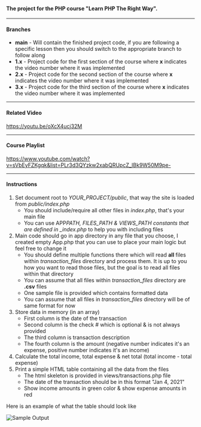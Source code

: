 #### The project for the PHP course "Learn PHP The Right Way".

---

#### Branches

- **main** - Will contain the finished project code, if you are following a specific lesson then you should switch to the appropriate branch to follow along
- **1.x** - Project code for the first section of the course where **x** indicates the video number where it was implemented
- **2.x** - Project code for the second section of the course where **x** indicates the video number where it was implemented
- **3.x** - Project code for the third section of the course where **x** indicates the video number where it was implemented

---

#### Related Video

https://youtu.be/oXcX4ucj32M

---

#### Course Playlist

https://www.youtube.com/watch?v=sVbEyFZKgqk&list=PLr3d3QYzkw2xabQRUpcZ_IBk9W50M9pe-

---

#### Instructions

1. Set document root to _YOUR_PROJECT/public_, that way the site is loaded from _public/index.php_
   - You should include/require all other files in _index.php_, that's your main file
   - You can use APP*PATH, FILES_PATH & VIEWS_PATH constants that are defined in \_index.php* to help you with including files
2. Main code should go in app directory in any file that you choose, I created empty App.php that you can use to place your main logic but feel free to change it
   - You should define multiple functions there which will read **all** files within _transaction_files_ directory and process them. It is up to you how you want to read those files, but the goal is to read all files within that directory
   - You can assume that all files within _transaction_files_ directory are **.csv** files
   - One sample file is provided which contains formatted data
   - You can assume that all files in _transaction_files_ directory will be of same format for now
3. Store data in memory (in an array)
   - First column is the date of the transaction
   - Second column is the check # which is optional & is not always provided
   - The third column is transaction description
   - The fourth column is the amount (negative number indicates it's an expense, positive number indicates it's an income)
4. Calculate the total income, total expense & net total (total income - total expense)
5. Print a simple HTML table containing all the data from the files
   - The html skeleton is provided in views/transactions.php file
   - The date of the transaction should be in this format "Jan 4, 2021"
   - Show income amounts in green color & show expense amounts in red

Here is an example of what the table should look like

![Sample Output](result.png)
